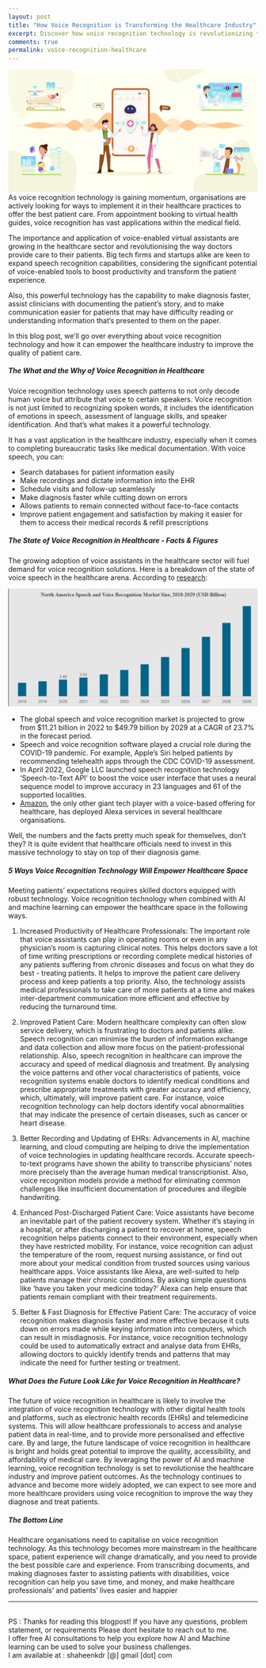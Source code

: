 ```yaml
---
layout: post
title: "How Voice Recognition is Transforming the Healthcare Industry"
excerpt: Discover how voice recognition technology is revolutionizing the healthcare industry and improving patient care. Learn about the latest advancements in this exciting field and how it is shaping the future of healthcare.
comments: true
permalink: voice-recognition-healthcare
---
```

![AI in healthcare](images/health2.jpg)
<br>
As voice recognition technology is gaining momentum, organisations are actively looking for ways to implement it in their healthcare practices to offer the best patient care. From appointment booking to virtual health guides, voice recognition has vast applications within the medical field.

The importance and application of voice-enabled virtual assistants are growing in the healthcare sector and revolutionising the way doctors provide care to their patients. Big tech firms and startups alike are keen to expand speech recognition capabilities, considering the significant potential of voice-enabled tools to boost productivity and transform the patient experience.   

Also, this powerful technology has the capability to make diagnosis faster,  assist clinicians with documenting the patient’s story, and to make communication easier for patients that may have difficulty reading or understanding information that’s presented to them on the paper.

In this blog post, we’ll go over everything about voice recognition technology and how it can empower the healthcare industry to improve the quality of patient care.

##### The What and the Why of Voice Recognition in Healthcare

Voice recognition technology uses speech patterns to not only decode human voice but attribute that voice to certain speakers. Voice recognition is not just limited to recognizing spoken words, it includes the identification of emotions in speech, assessment of language skills, and speaker identification. And that’s what makes it a powerful technology. 

It has a vast application in the healthcare industry, especially when it comes to completing bureaucratic tasks like medical documentation. With voice speech, you can:

* Search databases for patient information easily
* Make recordings and dictate information into the EHR
* Schedule visits and follow-up seamlessly
* Make diagnosis faster while cutting down on errors
* Allows patients to remain connected without face-to-face contacts
* Improve patient engagement and satisfaction by making it easier for them to access their medical records & refill prescriptions 

##### The State of Voice Recognition in Healthcare - Facts & Figures

The growing adoption of voice assistants in the healthcare sector will fuel demand for voice recognition solutions. Here is a breakdown of the state of voice speech in the healthcare arena. According to [research](https://www.fortunebusinessinsights.com/amp/industry-reports/speech-and-voice-recognition-market-101382):

![AI in healthcare growth stats](images/stats-healthcare.png)

* The global speech and voice recognition market is projected to grow from $11.21 billion in 2022 to $49.79 billion by 2029 at a CAGR of 23.7% in the forecast period.
* Speech and voice recognition software played a crucial role during the COVID-19 pandemic. For example, Apple’s Siri helped patients by recommending telehealth apps through the CDC COVID-19 assessment. 
* In April 2022, Google LLC launched speech recognition technology ‘Speech-to-Text API’ to boost the voice user interface that uses a neural sequence model to improve accuracy in 23 languages and 61 of the supported localities.
* [Amazon](https://www.healthcareitnews.com/blog/why-voice-recognition-new-competitive-battleground-healthcares-digital-transformation), the only other giant tech player with a voice-based offering for healthcare, has deployed Alexa services in several healthcare organisations.

Well, the numbers and the facts pretty much speak for themselves, don’t they? It is quite evident that healthcare officials need to invest in this massive technology to stay on top of their diagnosis game.

##### 5 Ways Voice Recognition Technology Will Empower Healthcare Space

Meeting patients’ expectations requires skilled doctors equipped with robust technology. Voice recognition technology when combined with AI and machine learning can empower the healthcare space in the following ways.

1. Increased Productivity of Healthcare Professionals: The important role that voice assistants can play in operating rooms or even in any physician’s room is capturing clinical notes. This helps doctors save a lot of time writing prescriptions or recording complete medical histories of any patients suffering from chronic diseases and focus on what they do best - treating patients. It helps to improve the patient care delivery process and keep patients a top priority. Also, the technology assists medical professionals to take care of more patients at a time and makes inter-department communication more efficient and effective by reducing the turnaround time. 

2. Improved Patient Care: Modern healthcare complexity can often slow service delivery, which is frustrating to doctors and patients alike. Speech recognition can minimise the burden of information exchange and data collection and allow more focus on the patient-professional relationship. Also,  speech recognition in healthcare can improve the accuracy and speed of medical diagnosis and treatment. By analysing the voice patterns and other vocal characteristics of patients, voice recognition systems enable doctors to identify medical conditions and prescribe appropriate treatments with greater accuracy and efficiency, which, ultimately, will improve patient care. For instance, voice recognition technology can help doctors identify vocal abnormalities that may indicate the presence of certain diseases, such as cancer or heart disease.

3. Better Recording and Updating of EHRs: Advancements in AI, machine learning, and cloud computing are helping to drive the implementation of voice technologies in updating healthcare records. Accurate speech-to-text programs have shown the ability to transcribe physicians’ notes more precisely than the average human medical transcriptionist. Also, voice recognition models provide a method for eliminating common challenges like insufficient documentation of procedures and illegible handwriting.

4. Enhanced Post-Discharged Patient Care: Voice assistants have become an inevitable part of the patient recovery system. Whether it’s staying in a hospital, or after discharging a patient to recover at home, speech recognition helps patients connect to their environment, especially when they have restricted mobility. For instance, voice recognition can adjust the temperature of the room, request nursing assistance, or find out more about your medical condition from trusted sources using various healthcare apps. Voice assistants like Alexa, are well-suited to help patients manage their chronic conditions. By asking simple questions like ‘have you taken your medicine today?’ Alexa can help ensure that patients remain compliant with their treatment requirements.

5. Better & Fast Diagnosis for Effective Patient Care: The accuracy of voice recognition makes diagnosis faster and more effective because it cuts down on errors made while keying information into computers, which can result in misdiagnosis. For instance, voice recognition technology could be used to automatically extract and analyse data from EHRs, allowing doctors to quickly identify trends and patterns that may indicate the need for further testing or treatment.

##### What Does the Future Look Like for Voice Recognition in Healthcare?

The future of voice recognition in healthcare is likely to involve the integration of voice recognition technology with other digital health tools and platforms, such as electronic health records (EHRs) and telemedicine systems. This will allow healthcare professionals to access and analyse patient data in real-time, and to provide more personalised and effective care. By and large, the future landscape of voice recognition in healthcare is bright and holds great potential to improve the quality, accessibility, and affordability of medical care. By leveraging the power of AI and machine learning, voice recognition technology is set to revolutionise the healthcare industry and improve patient outcomes. As the technology continues to advance and become more widely adopted, we can expect to see more and more healthcare providers using voice recognition to improve the way they diagnose and treat patients.

##### The Bottom Line

Healthcare organisations need to capitalise on voice recognition technology. As this technology becomes more mainstream in the healthcare space, patient experience will change dramatically, and you need to provide the best possible care and experience.  From transcribing documents, and making diagnoses faster to assisting patients with disabilities, voice recognition can help you save time, and money, and make healthcare professionals’ and patients’ lives easier and happier
<br>
<hr>
<br>
<div class="reachout"> 
PS : Thanks for reading this blogpost! If you have any questions, problem statement, or requirements
Please dont hesitate to reach out to me. <br>I offer free AI consultations to help you explore how AI and
Machine learning can be used to solve your business challenges. <br>
I am available at : shaheenkdr [@] gmail [dot] com
</div>

